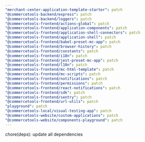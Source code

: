```yaml
---
"merchant-center-application-template-starter": patch
"@commercetools-backend/express": patch
"@commercetools-backend/loggers": patch
"@commercetools-frontend/actions-global": patch
"@commercetools-frontend/application-components": patch
"@commercetools-frontend/application-shell-connectors": patch
"@commercetools-frontend/application-shell": patch
"@commercetools-frontend/babel-preset-mc-app": patch
"@commercetools-frontend/browser-history": patch
"@commercetools-frontend/constants": patch
"@commercetools-frontend/i18n": patch
"@commercetools-frontend/jest-preset-mc-app": patch
"@commercetools-frontend/l10n": patch
"@commercetools-frontend/mc-html-template": patch
"@commercetools-frontend/mc-scripts": patch
"@commercetools-frontend/notifications": patch
"@commercetools-frontend/permissions": patch
"@commercetools-frontend/react-notifications": patch
"@commercetools-frontend/sdk": patch
"@commercetools-frontend/sentry": patch
"@commercetools-frontend/url-utils": patch
"playground": patch
"@commercetools-local/visual-testing-app": patch
"@commercetools-website/custom-applications": patch
"@commercetools-website/components-playground": patch
---
```


chore(deps): update all dependencies
